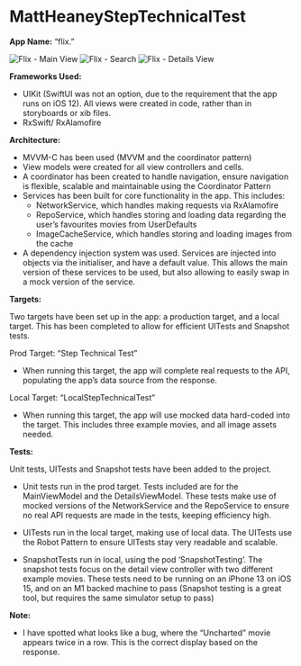 # MattHeaneyStepTechnicalTest
 
**App Name:** “flix.”

![Flix - Main View](https://user-images.githubusercontent.com/102962730/161534738-d7c5b55d-fd1e-4068-958e-9dd28acfeaa2.png)
![Flix - Search](https://user-images.githubusercontent.com/102962730/161534736-2e98f1be-6445-4694-924e-a8ba43eb2cb0.png)
![Flix - Details View](https://user-images.githubusercontent.com/102962730/161534732-8701acf3-3a11-4e02-ad21-e22563420642.png)

**Frameworks Used:**

- UIKit (SwiftUI was not an option, due to the requirement that the app runs on iOS 12). All views were created in code, rather than in storyboards or xib files.
- RxSwift/ RxAlamofire

**Architecture:**

- MVVM-C has been used (MVVM and the coordinator pattern)
- View models were created for all view controllers and cells.
- A coordinator has been created to handle navigation, ensure navigation is flexible, scalable and maintainable using the Coordinator Pattern
- Services has been built for core functionality in the app. This includes:
    - NetworkService, which handles making requests via RxAlamofire
    - RepoService, which handles storing and loading data regarding the user’s favourites movies from UserDefaults
    - ImageCacheService, which handles storing and loading images from the cache
- A dependency injection system was used. Services are injected into objects via the initialiser, and have a default value. This allows the main version of these services to be used, but also allowing to easily swap in a mock version of the service.

**Targets:**

Two targets have been set up in the app: a production target, and a local target. This has been completed to allow for efficient UITests and Snapshot tests.

Prod Target: “Step Technical Test”
- When running this target, the app will complete real requests to the API, populating the app’s data source from the response.

Local Target: “LocalStepTechnicalTest”
- When running this target, the app will use mocked data hard-coded into the target. This includes three example movies, and all image assets needed.

**Tests:**

Unit tests, UITests and Snapshot tests have been added to the project.

- Unit tests run in the prod target. Tests included are for the MainViewModel and the DetailsViewModel. These tests make use of mocked versions of the NetworkService and the RepoService to ensure no real API requests are made in the tests, keeping efficiency high.

- UITests run in the local target, making use of local data. The UITests use the Robot Pattern to ensure UITests stay very readable and scalable.

- SnapshotTests run in local, using the pod ‘SnapshotTesting’. The snapshot tests focus on the detail view controller with two different example movies. These tests need to be running on an iPhone 13 on iOS 15, and on an M1 backed machine to pass (Snapshot testing is a great tool, but requires the same simulator setup to pass)

**Note:**
- I have spotted what looks like a bug, where the “Uncharted” movie appears twice in a row. This is the correct display based on the response.
